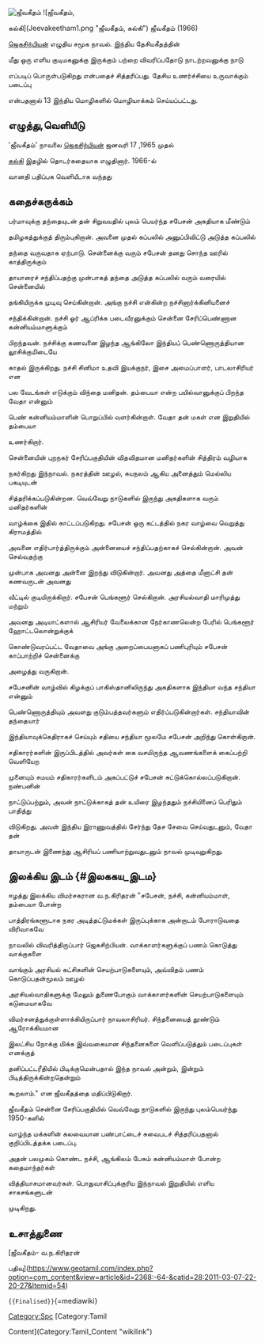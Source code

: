 ![ஜீவகீதம்](ஜீவகீதம்.jpg "ஜீவகீதம்") ![ஜீவகீதம்,
கல்கி](Jeevakeetham1.png "ஜீவகீதம், கல்கி") ஜீவகீதம் (1966)
[ஜெகசிற்பியன்](ஜெகசிற்பியன் "wikilink") எழுதிய சமூக நாவல். இந்திய தேசியகீதத்தின்
மீது ஒரு எளிய குடிமகனுக்கு இருக்கும் பற்றை விவரிப்பதோடு நாடற்றவனுக்கு நாடு
எப்படிப் பொருள்படுகிறது என்பதைச் சித்தரிப்பது. தேசிய உணர்ச்சியை உருவாக்கும் படைப்பு
என்பதனால் 13 இந்திய மொழிகளில் மொழியாக்கம் செய்யப்பட்டது.

## எழுத்து,வெளியீடு

\'ஜீவகீதம்\' நாவலை [ஜெகசிற்பியன்](ஜெகசிற்பியன் "wikilink") ஜனவரி 17 ,1965 முதல்
[கல்கி](கல்கி_(எழுத்தாளர்) "wikilink") இதழில் தொடர்கதையாக எழுதினார். 1966-ல்
வானதி பதிப்பக வெளியீடாக வந்தது

## கதைச்சுருக்கம்

பர்மாவுக்கு தந்தையுடன் தன் சிறுவயதில் புலம் பெயர்ந்த சபேசன் அகதியாக மீண்டும்
தமிழகத்துக்குத் திரும்புகிறான். அவனை முதல் கப்பலில் அனுப்பிவிட்டு அடுத்த கப்பலில்
தந்தை வருவதாக ஏற்பாடு. சென்னைக்கு வரும் சபேசன் தனது சொந்த ஊரில் காத்திருக்கும்
தாயாரைச் சந்திப்பதற்கு முன்பாகத் தந்தை அடுத்த கப்பலில் வரும் வரையில் சென்னையில்
தங்கியிருக்க முடிவு செய்கின்றான். அங்கு நச்சி என்கின்ற நச்சினார்க்கினியனைச்
சந்திக்கின்றான். நச்சி ஓர் ஆப்ரிக்க படைவீரனுக்கும் சென்னை சேரிப்பெண்ணான கன்னியம்மாளுக்கும்
பிறந்தவன். நச்சிக்கு கணவனை இழந்த ஆங்கிலோ இந்தியப் பெண்ணொருத்தியான லூசிக்குமிடையே
காதல் இருக்கிறது. நச்சி சினிமா உதவி இயக்குநர், இசை அமைப்பாளர், பாடலாசிரியர் என
பல வேடங்கள் எடுக்கும் விந்தை மனிதன். தம்பையா என்ற பயில்வானுக்குப் பிறந்த வேதா என்னும்
பெண் கன்னியம்மாளின் பொறுப்பில் வளர்கின்றாள். வேதா தன் மகள் என இறுதியில் தம்பையா
உணர்கிறார்.

சென்னையின் புறநகர் சேரிப்பகுதியின் விதவிதமான மனிதர்களின் சித்திரம் வழியாக
நகர்கிறது இந்நாவல். நகரத்தின் ஊழல், சுயநலம் ஆகிய அனைத்தும் மெல்லிய பகடியுடன்
சித்தரிக்கப்படுகின்றன. வெவ்வேறு நாடுகளில் இருந்து அகதிகளாக வரும் மனிதர்களின்
வாழ்க்கை இதில் காட்டப்படுகிறது. சபேசன் ஒரு கட்டத்தில் நகர வாழ்வை வெறுத்து கிராமத்தில்
அவனை எதிர்பார்த்திருக்கும் அன்னையைச் சந்திப்பதற்காகச் செல்கின்றான். அவன் செல்வதற்கு
முன்பாக அவனது அன்னை இறந்து விடுகின்றார். அவனது அத்தை மீனாட்சி தன் கணவருடன் அவனது
வீட்டில் குடியிருக்கிறார். சபேசன் பெங்களூர் செல்கிறான். அரசியல்வாதி மாரிமுத்து மற்றும்
அவனது அடியாட்களால் ஆசிரியர் வேலைக்கான நேர்காணலென்ற பேரில் பெங்களூர் ஹோட்டலொன்றுக்குக்
கொண்டுவரப்பட்ட வேதாவை அங்கு அறைப்பையனாகப் பணிபுரியும் சபேசன் காப்பாற்றிச் சென்னைக்கு
அழைத்து வருகிறான்.

சபேசனின் வாழ்வில் கிழக்குப் பாகிஸ்தானிலிருந்து அகதிகளாக இந்தியா வந்த சந்தியா என்னும்
பெண்ணொருத்தியும் அவளது குடும்பத்தவர்களும் எதிர்ப்படுகின்றார்கள். சந்தியாவின் தந்தையார்
இந்தியாவுக்கெதிராகச் செய்யும் சதியை சந்தியா மூலமே சபேசன் அறிந்து கொள்கிறான்.
சதிகாரர்களின் இருப்பிடத்தில் அவர்கள் கை வசமிருந்த ஆவணங்களைக் கைப்பற்றி வெளியேற
முனையும் சமயம் சதிகாரர்களிடம் அகப்பட்டுச் சபேசன் சுட்டுக்கொல்லப்படுகிறான். நண்பனின்
நாட்டுப்பற்றும், அவன் நாட்டுக்காகத் தன் உயிரை இழந்ததும் நச்சியினைப் பெரிதும் பாதித்து
விடுகிறது. அவன் இந்திய இராணுவத்தில் சேர்ந்து தேச சேவை செய்வதுடனும், வேதா தன்
தாயாருடன் இணைந்து ஆசிரியப் பணியாற்றுவதுடனும் நாவல் முடிவுறுகிறது.

## இலக்கிய இடம் {#இலககய_இடம}

ஈழத்து இலக்கிய விமர்சகரான வ.ந.கிரிதரன் \"சபேசன், நச்சி, கன்னியம்மாள், தம்பையா போன்ற
பாத்திரங்களூடாக நகர அடித்தட்டுமக்கள் இருப்புக்காக அன்றாடம் போராடுவதை விரிவாகவே
நாவலில் விவரித்திருப்பார் ஜெகசிற்பியன். வாக்காளர்களுக்குப் பணம் கொடுத்து வாக்குகளை
வாங்கும் அரசியல் கட்சிகளின் செயற்பாடுகளையும், அவ்விதம் பணம் கொடுப்பதன்மூலம் ஊழல்
அரசியல்வாதிகளுக்கு மேலும் துணைபோகும் வாக்காளர்களின் செயற்பாடுகளையும் கடுமையாகவே
விமர்சனத்துக்குள்ளாக்கியிருப்பார் நாவலாசிரியர். சிந்தனையைத் தூண்டும் ஆரோக்கியமான
இலட்சிய நோக்கு மிக்க இவ்வகையான சிந்தனைகளை வெளிப்படுத்தும் படைப்புகள் எனக்குத்
தனிப்பட்டரீதியில் பிடிக்குமென்பதால் இந்த நாவல் அன்றும், இன்றும் பிடித்திருக்கின்றதென்றும்
கூறலாம்.\" என ஜீவகீதத்தை மதிப்பிடுகிறார்.

ஜீவகீதம் சென்னை சேரிப்பகுதியில் வெவ்வேறு நாடுகளில் இருந்து புலம்பெயர்ந்து 1950-களில்
வாழ்ந்த மக்களின் கலவையான பண்பாட்டைச் சுவைபடச் சித்தரிப்பதனால் குறிப்பிடத்தக்க படைப்பு.
அதன் பலமுகம் கொண்ட நச்சி, ஆங்கிலம் பேசும் கன்னியம்மாள் போன்ற கதைமாந்தர்கள்
வித்தியாசமானவர்கள். பொதுவாசிப்புக்குரிய இந்நாவல் இறுதியில் எளிய சாகசங்களுடன்
முடிகிறது.

## உசாத்துணை

[ஜீவகீதம்- வ.ந.கிரிதரன்
பதிவு](https://www.geotamil.com/index.php?option=com_content&view=article&id=2368:-64-&catid=28:2011-03-07-22-20-27&Itemid=54)
`{{Finalised}}`{=mediawiki}

[Category:Spc](Category:Spc "wikilink") [Category:Tamil
Content](Category:Tamil_Content "wikilink")

